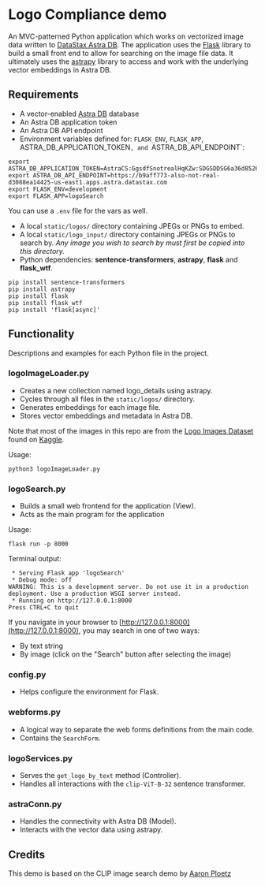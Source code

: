 # Logo Compliance demo

An MVC-patterned Python application which works on vectorized image data written to [DataStax Astra DB](https://astra.datastax.com). The application uses the [Flask](https://https://flask.palletsprojects.com/en/3.0.x/) library to build a small front end to allow for searching on the image file data. It ultimately uses the [astrapy](https://github.com/datastax/astrapy) library to access and work with the underlying vector embeddings in Astra DB.

## Requirements

 - A vector-enabled [Astra DB](https://astra.datastax.com) database
 - An Astra DB application token
 - An Astra DB API endpoint
 - Environment variables defined for: `FLASK_ENV`, `FLASK_APP`, ASTRA_DB_APPLICATION_TOKEN`, and `ASTRA_DB_API_ENDPOINT`:

```
export ASTRA_DB_APPLICATION_TOKEN=AstraCS:GgsdfSnotrealHqKZw:SDGSDDSG6a36d8526BLAHBLAHBLAHc18d40
export ASTRA_DB_API_ENDPOINT=https://b9aff773-also-not-real-d3088ea14425-us-east1.apps.astra.datastax.com
export FLASK_ENV=development
export FLASK_APP=logoSearch
```

You can use a `.env` file for the vars as well.

 - A local `static/logos/` directory containing JPEGs or PNGs to embed.
 - A local `static/logo_input/` directory containing JPEGs or PNGs to search by. _Any image you wish to search by must first be copied into this directory._
 - Python dependencies: **sentence-transformers**, **astrapy**, **flask** and **flask_wtf**.

```
pip install sentence-transformers
pip install astrapy
pip install flask
pip install flask_wtf
pip install 'flask[async]'
```

## Functionality

Descriptions and examples for each Python file in the project.

### logoImageLoader.py
 
 - Creates a new collection named logo_details using astrapy.
 - Cycles through all files in the `static/logos/` directory.
 - Generates embeddings for each image file.
 - Stores vector embeddings and metadata in Astra DB.

Note that most of the images in this repo are from the [Logo Images Dataset](https://www.kaggle.com/datasets/kkhandekar/popular-brand-logos-image-dataset) found on [Kaggle](https://www.kaggle.com).

Usage:

```
python3 logoImageLoader.py
```

### logoSearch.py

 - Builds a small web frontend for the application (View).
 - Acts as the main program for the application

Usage:

```
flask run -p 8000
```

Terminal output:

```
 * Serving Flask app 'logoSearch'
 * Debug mode: off
WARNING: This is a development server. Do not use it in a production deployment. Use a production WSGI server instead.
 * Running on http://127.0.0.1:8000
Press CTRL+C to quit
```

If you navigate in your browser to [http://127.0.0.1:8000](http://127.0.0.1:8000), you may search in one of two ways:

 - By text string
 - By image (click on the "Search" button after selecting the image)

### config.py

 - Helps configure the environment for Flask.

### webforms.py

 - A logical way to separate the web forms definitions from the main code.
 - Contains the `SearchForm`.

### logoServices.py

 - Serves the `get_logo_by_text` method (Controller).
 - Handles all interactions with the `clip-ViT-B-32` sentence transformer.

### astraConn.py

 - Handles the connectivity with Astra DB (Model).
 - Interacts with the vector data using astrapy.


## Credits

This demo is based on the CLIP image search demo by [Aaron Ploetz](https://github.com/aar0np/carImageSearch)